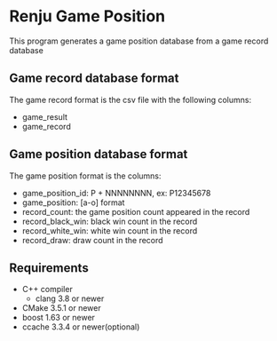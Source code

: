 # Renju Game Position
This program generates a game position database from a game record database

## Game record database format
The game record format is the csv file with the following columns:
* game_result
* game_record

## Game position database format
The game position format is the columns:
* game_position_id: P + NNNNNNNN, ex: P12345678
* game_position: [a-o] format
* record_count: the game position count appeared in the record
* record_black_win: black win count in the record
* record_white_win: white win count in the record
* record_draw: draw count in the record

## Requirements
* C++ compiler
   * clang 3.8 or newer
* CMake 3.5.1 or newer
* boost 1.63 or newer
* ccache 3.3.4 or newer(optional)
